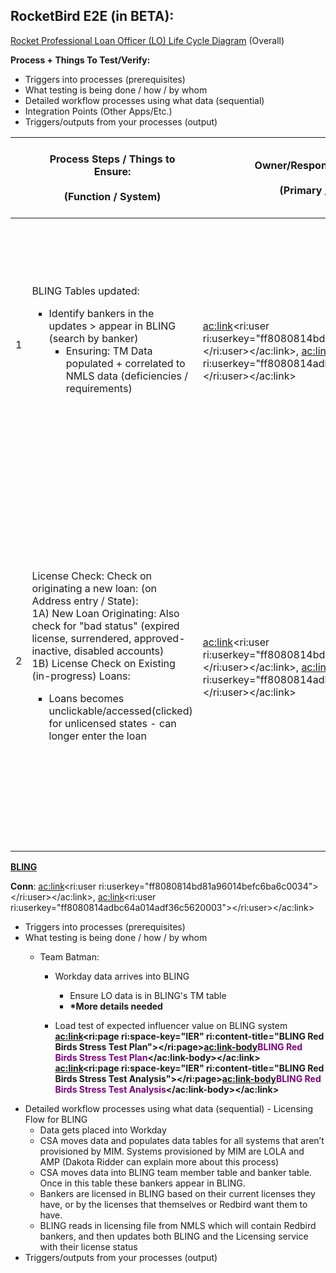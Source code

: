 
## **RocketBird E2E (in BETA):**

[Rocket Professional Loan Officer (LO) Life Cycle Diagram](https://editor.signavio.com/p/hub-preview#model/ff04d56e3b8644cd880073bf5a6af3ab;diagram) (Overall)



**Process + Things To Test/Verify:**

- Triggers into processes (prerequisites)
- What testing is being done / how / by whom
- Detailed workflow processes using what data (sequential)
- Integration Points (Other Apps/Etc.)
- Triggers/outputs from your processes (output)



| <br> | Process Steps / Things to Ensure:<br><br>(Function / System)<br> | Owner/Responsibility Conn (PO)<br><br>(Primary / Secondary)<br> | SME / Testing Conn<br><br>(Primary / Secondary)<br> | Input and Output Triggers / Notifications<br> | Estimated Duration<br> | Status<br><br>(Complete / Not Started)<br> | Notes / Issues<br> |
| --- | --- | --- | --- | --- | --- | --- | --- |
| 1 | BLING Tables updated:<br><ul style="list-style-type: square;"><li>Identify bankers in the updates &gt; appear in BLING (search by banker)<ul style="list-style-type: square;"><li>Ensuring: TM Data populated + correlated to NMLS data (deficiencies / requirements)</li></ul></li></ul> | <br><ac:link><ri:user ri:userkey="ff8080814bd81a96014befc6ba6c0034"></ri:user></ac:link>, <ac:link><ri:user ri:userkey="ff8080814adbc64a014adf36c5620003"></ri:user></ac:link><br> | Team Batman | Input: CSA provides TM Table is updated with new data (SSIS notifications)<br><br>Input: NMLS Data (nightly) &gt; Updated for bankers that are "hired" (this may take some time to "mock-up/fake the data")<br> | 60mins | **COMPLETE** | <br> |
| 2 | License Check: Check on originating a new loan: (on Address entry / State):<br>1A)  New Loan Originating: Also check for "bad status" (expired license, surrendered, approved-inactive, disabled accounts)<br>1B) License Check on Existing (in-progress) Loans: <ul style="list-style-type: square;"><li><span>Loans becomes unclickable/accessed(clicked) for unlicensed states - can longer enter the loan</span><span><br></span></li></ul> | <br><ac:link><ri:user ri:userkey="ff8080814bd81a96014befc6ba6c0034"></ri:user></ac:link>, <ac:link><ri:user ri:userkey="ff8080814adbc64a014adf36c5620003"></ri:user></ac:link><br> | Team Batman | Check the logs to ensure that successful / disabled LOs can/cannot access RocketPro | 30mins | **COMPLETE** | "All the flavors" of licensing a LO can be in - mocked data needed for these<br><br>Dependency: License Service<br><br>NOTE: There is no licensing check in BETA - we "faked" the API call - and it worked as expected - but a not true test - as we cannot validate the messaging from RB (tested TEST + BETA both)<br> |






<u><strong>BLING</strong></u>

**Conn**: <ac:link><ri:user ri:userkey="ff8080814bd81a96014befc6ba6c0034"></ri:user></ac:link>, <ac:link><ri:user ri:userkey="ff8080814adbc64a014adf36c5620003"></ri:user></ac:link>

- Triggers into processes (prerequisites)
- What testing is being done / how / by whom
    - Team Batman:

        - Workday data arrives into BLING

            - Ensure LO data is in BLING's TM table
            - **\*More details needed**
        - Load test of expected influencer value on BLING system
**<ac:link><ri:page ri:space-key="IER" ri:content-title="BLING Red Birds Stress Test Plan"></ri:page><ac:link-body><span style="color: rgb(128,0,128);">BLING Red Birds Stress Test Plan</span></ac:link-body></ac:link>**
**<ac:link><ri:page ri:space-key="IER" ri:content-title="BLING Red Birds Stress Test Analysis"></ri:page><ac:link-body><span style="color: rgb(128,0,128);">BLING Red Birds Stress Test Analysis</span></ac:link-body></ac:link>**
- Detailed workflow processes using what data (sequential) - Licensing Flow for BLING
    - Data gets placed into Workday
    - CSA moves data and populates data tables for all systems that aren’t provisioned by MIM. Systems provisioned by MIM are LOLA and AMP (Dakota Ridder can explain more about this process)
    - CSA moves data into BLING team member table and banker table. Once in this table these bankers appear in BLING.
    - Bankers are licensed in BLING based on their current licenses they have, or by the licenses that themselves or Redbird want them to have.
    - BLING reads in licensing file from NMLS which will contain Redbird bankers, and then updates both BLING and the Licensing service with their license status
- Triggers/outputs from your processes (output)



